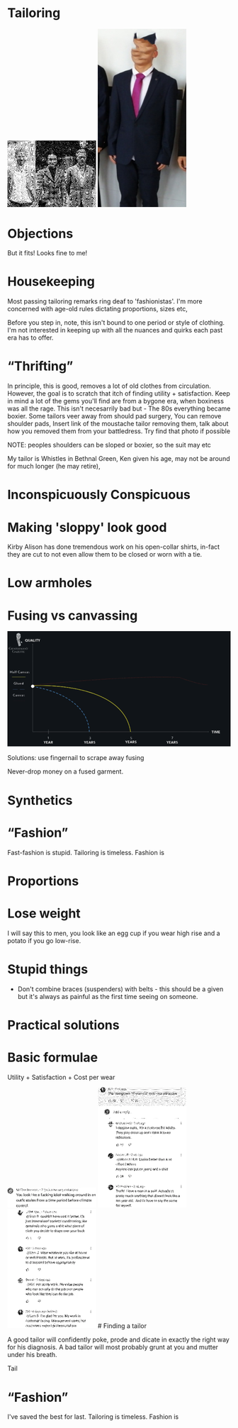 # Tailoring

<img src=".pix/harry1.webp" style="width: 200px; height: auto;">
<img src=".pix/bad_suit.webp" style="width: 200px; height: auto;">

# Objections

But it fits! Looks fine to me!

# Housekeeping

Most passing tailoring remarks ring deaf to &apos;fashionistas&apos;. I'm more concerned with age-old rules dictating proportions, sizes etc, 

Before you step in, note, this isn't bound to one period or style of clothing. I'm not interested in keeping up with all the nuances and quirks each past era has to offer. 

# &ldquo;Thrifting&rdquo;

In principle, this is good, removes a lot of old clothes from circulation. However, the goal is to scratch that itch of finding utility + satisfaction. Keep in mind a lot of the gems you'll find are from a bygone era, when boxiness was all the rage. This isn't necesarrily bad but - The 80s everything became boxier. Some tailors veer away from should pad surgery, You can remove shoulder pads,  Insert link of the moustache tailor removing them, talk about how you removed them from your battledress. Try find that photo if possible

NOTE: peoples shoulders can be sloped or boxier, so the suit may etc

My tailor is Whistles in Bethnal Green, Ken given his age, may not be around for much longer (he may retire), 

# Inconspicuously Conspicuous

<!-- Insert funny kirby alisoin comments -->

# Making &apos;sloppy&apos; look good

Kirby Alison has done tremendous work on his open-collar shirts, in-fact they are cut to not even allow them to be closed or worn with a tie.

# Low armholes

# Fusing vs canvassing

<img src=".pix/canvas.webp">

Solutions:
use fingernail to scrape away fusing


Never-drop money on a fused garment.

# Synthetics

<!-- insert st. paisios quote -->
# &ldquo;Fashion&rdquo;

Fast-fashion is stupid. Tailoring is timeless. Fashion is 
# Proportions

# Lose weight

I will say this to men, you look like an egg cup if you wear high rise and a potato if you go low-rise.


# Stupid things

- Don't combine braces (suspenders) with belts - this should be a given but it's always as painful as the first time seeing on someone.

# Practical solutions

# Basic formulae 

Utility + Satisfaction + Cost per wear


<img src=".pix/yt1.webp" style="width: 200px; height: auto;">
<img src=".pix/yt2.webp" style="width: 200px; height: auto;">
<img src=".pix/yt3.webp" style="width: 200px; height: auto;">
# Finding a tailor

A good tailor will confidently poke, prode and dicate in exactly the right way for his diagnosis. A bad tailor will most probably grunt at you and mutter under his breath.
<!-- Seem allowance -->
Tail
<!-- Insert gentlemans gazette post on fusing -->

# &ldquo;Fashion&rdquo;

I've saved the best for last. Tailoring is timeless. Fashion is 
